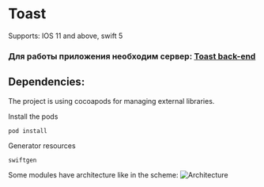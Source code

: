 # Toast
Supports: IOS 11 and above, swift 5

### Для работы приложения необходим сервер: [Toast back-end](https://github.com/oleg-romanov/ToastBackEnd/tree/main)

## Dependencies:

The project is using cocoapods for managing external libraries.

Install the pods
```
pod install
```

Generator resources

```
swiftgen
```
Some modules have architecture like in the scheme:
![Architecture](Architecture.png)
